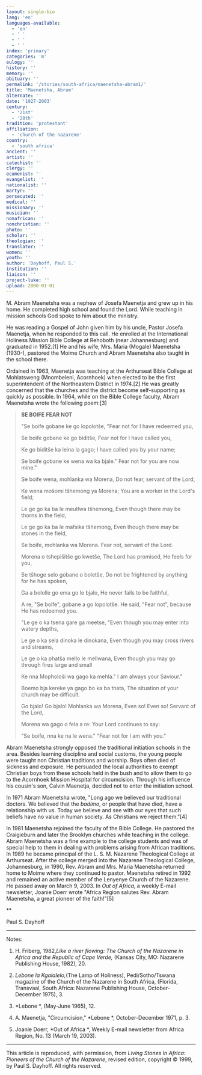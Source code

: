 ```yaml
---
layout: single-bio
lang: 'en'
languages-available:
  - 'en'
  - ' '
  - ' '
  - ' '
index: 'primary'
categories: 'm'
eulogy: ''
history: ''
memory: ''
obituary: ''
permalink: '/stories/south-africa/maenetsha-abram1/'
title: 'Maenetsha, Abram'
alternate: ''
date: '1927-2003'
century:
  - '21st'
  - '20th'
tradition: 'protestant'
affiliation:
  - 'church of the nazarene'
country:
  - 'south africa'
ancient: ''
artist: ''
catechist: ''
clergy: ''
ecumenist: ''
evangelist: ''
nationalist: ''
martyr: ''
persecuted: ''
medical: ''
missionary: ''
musician: ''
nonafrican: ''
nonchristian: ''
photo: ''
scholar: ''
theologian: ''
translator: ''
women: ''
youth: ''
author: 'Dayhoff, Paul S.'
institution: ''
liaison: ''
project-luke: ''
upload: 2000-01-01
---
```



M. Abram Maenetsha was a nephew of Josefa Maenetja and grew up in his home.  He completed high school and found the Lord.  While teaching in mission schools God spoke to him about the ministry.

He was reading a Gospel of John given him by his uncle, Pastor Josefa Maenetja, when he responded to this call.  He enrolled at the International Holiness Mission Bible College at Rehoboth (near Johannesburg) and graduated in 1952.[1]   He and his wife, Mrs. Maria (Mogale) Maenetsha (1930-), pastored the Moime Church and Abram Maenetsha also taught in the school there.

Ordained in 1963, Maenetja was teaching at the Arthurseat Bible College at Mohlatsweng (Mnombeleni, Acornhoek) when elected to be the first superintendent of the Northeastern District in 1974.[2]   He was greatly concerned that the churches and the district become self-supporting as quickly as possible.  In 1964, while on the Bible College faculty, Abram Maenetsha wrote the following poem:[3]

> **SE BOIFE**
> **FEAR NOT**
> 
> "Se boife gobane ke go lopolotše,
> "Fear not for I have redeemed you,
> 
> Se boife gobane ke go biditše,
> Fear not for I have called you,
> 
> Ke go biditše ka leina la gago;
> I have called you by your name;
> 
> Se boife gobane ke wena wa ka bjale."
> Fear not for you are now mine."
> 
> 
> 
> Se boife wena, mohlanka wa Morena,
> Do not fear, servant of the Lord,
> 
> Ke wena mošomi tšhemong ya Morena;
> You are a worker in the Lord's field;
> 
> Le ge go ka ba le meutlwa tšhemong,
> Even though there may be thorns in the field,
> 
> Le ge go ka ba le mafsika tšhemong,
> Even though there may be stones in the field,
> 
> Se boife, mohlanka wa Morena.
> Fear not, servant of the Lord.
> 
> 
> 
> Morena o tshepišitše go kwetše,
> The Lord has promised, He feels for you,
> 
> Se tšhoge selo gobane o boletše,
> Do not be frightened by anything for he has  spoken,
> 
> Ga a bololle go ema go le bjalo,
> He never fails to be faithful,
> 
> A re, "Se boife", gobane a go
> lopolotše.
> He said, "Fear not", because He has redeemed you.
> 
> 
> 
> "Le ge o ka tsena gare ga meetse,
> "Even though you may enter into watery depths,
> 
> Le ge o ka sela dinoka le dinokana,
> Even though you may cross rivers and streams,
> 
> Le ge o ka phatša mello le mellwana,
> Even though you may go through fires large and small
> 
> Ke nna Mophološi wa gago ka mehla."
> I am always your Saviour."
> 
> 
> 
> Boemo bja kereke ya gago bo ka ba
> thata,
> The situation of your church may be difficult.
> 
> Go bjalo! Go bjalo! Mohlanka wa Morena,
> Even so!  Even so!  Servant of the Lord,
> 
> Morena wa gago o fela a re:
> Your Lord continues to say:
> 
> "Se boife, nna ke na le wena."
> "Fear not for I am with you."
> 

Abram Maenetsha strongly opposed the traditional initiation schools in the area.  Besides learning discipline and social customs, the young people were taught non Christian traditions and worship.  Boys often died of sickness and exposure.  He persuaded the local authorities to exempt Christian boys from these schools held in the bush and to allow them to go to the Acornhoek Mission Hospital for circumcision.  Through his influence his cousin's son, Calvin Maenetja, decided not to enter the initiation school.

In 1971 Abram Maenetsha wrote, "Long ago we believed our traditional doctors.  We believed that the *badimo*, or people that have died, have a relationship with us.  Today we believe and see with our eyes that such beliefs have no value in human society.  As Christians we reject them."[4]

In 1981 Maenetsha rejoined the faculty of the Bible College.  He pastored the Craigieburn and later the Brooklyn churches while teaching in the college.  Abram Maenetsha was a fine example to the college students and was of special help to them in dealing with problems arising from African traditions.  In 1989 he became principal of the L. S. M. Nazarene Theological College at Arthurseat.  After the college merged into the Nazarene Theological College, Johannesburg, in 1990, Rev. Abram and Mrs. Maria Maenetsha returned home to Moime where they continued to pastor.  Maenetsha retired in 1992 and remained an active member of the Lenyenye Church of the Nazarene. He passed away on March 9, 2003. In *Out of Africa,* a weekly E-mail newsletter, Joanie Doerr wrote "Africa Region salutes Rev. Abram Maenetsha, a great pioneer of the faith!"[5]

**

Paul S. Dayhoff

---

Notes:

1. H. Friberg, 1982,*Like a river flowing: The Church of the Nazarene in Africa and the Republic of Cape Verde,* (Kansas City, MO: Nazarene Publishing House, 1982), 20.

2. *Lebone la Kgalalelo,*(The Lamp of Holiness), Pedi/Sotho/Tswana magazine of the Church of the Nazarene in South Africa, (Florida, Transvaal, South Africa: Nazarene Publishing House, October-December 1975), 3.

3. *Lebone *, (May-June 1965), 12.

4. A. Maenetja, "Circumcision,"  *Lebone *, October-December 1971, p. 3.

5. Joanie Doerr,  *Out of Africa *, Weekly E-mail newsletter from Africa Region, No. 13 (March 19, 2003).

---

This article is reproduced, with permission, from *Living Stones In Africa: Pioneers of the Church of the Nazarene*, revised edition, copyright &copy; 1999, by Paul S. Dayhoff.  All rights reserved.